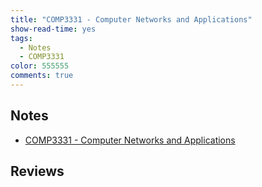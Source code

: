 ```yaml
---
title: "COMP3331 - Computer Networks and Applications"
show-read-time: yes
tags:
  - Notes
  - COMP3331
color: 555555
comments: true
---
```


## Notes
-   <a href="https://pepper-field-528.notion.site/COMP3331-Computer-Networks-and-Applications-5925059146d547fd9aaa27cf490de73e">COMP3331 - Computer Networks and Applications</a>

## Reviews